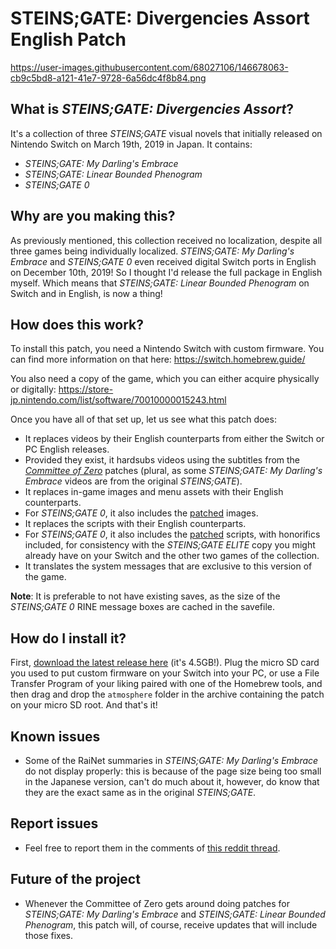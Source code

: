 # STEINS;GATE: Divergencies Assort English Patch

https://user-images.githubusercontent.com/68027106/146678063-cb9c5bd8-a121-41e7-9728-6a56dc4f8b84.png

## What is *STEINS;GATE: Divergencies Assort*?

It's a collection of three *STEINS;GATE* visual novels that initially released on Nintendo Switch on March 19th, 2019 in Japan. It contains:  

* *STEINS;GATE: My Darling's Embrace*
* *STEINS;GATE: Linear Bounded Phenogram*
* *STEINS;GATE 0*

## Why are you making this?

As previously mentioned, this collection received no localization, despite all three games being individually localized. *STEINS;GATE: My Darling's Embrace* and *STEINS;GATE 0* even received digital Switch ports in English on December 10th, 2019! So I thought I'd release the full package in English myself. Which means that *STEINS;GATE: Linear Bounded Phenogram* on Switch and in English, is now a thing!

## How does this work?

To install this patch, you need a Nintendo Switch with custom firmware. You can find more information on that here:
https://switch.homebrew.guide/

You also need a copy of the game, which you can either acquire physically or digitally:
https://store-jp.nintendo.com/list/software/70010000015243.html

Once you have all of that set up, let us see what this patch does:  

* It replaces videos by their English counterparts from either the Switch or PC English releases.
* Provided they exist, it hardsubs videos using the subtitles from the *[Committee of Zero](https://sonome.dareno.me/projects/)* patches (plural, as some *STEINS;GATE: My Darling's Embrace* videos are from the original *STEINS;GATE*).
* It replaces in-game images and menu assets with their English counterparts.
* For *STEINS;GATE 0*, it also includes the [patched](https://sonome.dareno.me/projects/sg0-steam.html) images.
* It replaces the scripts with their English counterparts.
* For *STEINS;GATE 0*, it also includes the [patched](https://sonome.dareno.me/projects/sg0-steam.html) scripts, with honorifics included, for consistency with the *STEINS;GATE ELITE* copy you might already have on your Switch and the other two games of the collection.
* It translates the system messages that are exclusive to this version of the game.  
  
**Note**: It is preferable to not have existing saves, as the size of the *STEINS;GATE 0* RINE message boxes are cached in the savefile.

## How do I install it?

First, [download the latest release here](https://drive.google.com/file/d/1-a0idZbK3L9KzbUOznaRQv_PmerAGXZ1/view) (it's 4.5GB!). Plug the micro SD card you used to put custom firmware on your Switch into your PC, or use a File Transfer Program of your liking paired with one of the Homebrew tools, and then drag and drop the `atmosphere` folder in the archive containing the patch on your micro SD root. And that's it!

## Known issues

* Some of the RaiNet summaries in *STEINS;GATE: My Darling's Embrace* do not display properly: this is because of the page size being too small in the Japanese version, can't do much about it, however, do know that they are the exact same as in the original *STEINS;GATE*.

## Report issues

* Feel free to report them in the comments of [this reddit thread](https://reddit.com/r/steinsgate/comments/rlo4cn/steinsgate_divergencies_assort_english_patch/).


## Future of the project

* Whenever the Committee of Zero gets around doing patches for *STEINS;GATE: My Darling's Embrace* and *STEINS;GATE: Linear Bounded Phenogram*, this patch will, of course, receive updates that will include those fixes.
